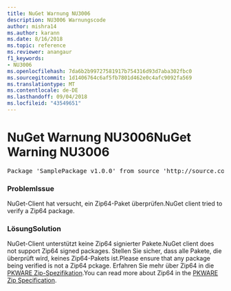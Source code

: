 ```yaml
---
title: NuGet Warnung NU3006
description: NU3006 Warnungscode
author: mishra14
ms.author: karann
ms.date: 8/16/2018
ms.topic: reference
ms.reviewer: anangaur
f1_keywords:
- NU3006
ms.openlocfilehash: 7da6b2b99727581917b754316d93d7aba302fbc0
ms.sourcegitcommit: 1d1406764c6af5fb7801d462e0c4afc9092fa569
ms.translationtype: MT
ms.contentlocale: de-DE
ms.lasthandoff: 09/04/2018
ms.locfileid: "43549651"
---
```

# <a name="nuget-warning-nu3006"></a><span data-ttu-id="79173-103">NuGet Warnung NU3006</span><span class="sxs-lookup"><span data-stu-id="79173-103">NuGet Warning NU3006</span></span>

<pre>Package 'SamplePackage v1.0.0' from source 'http://source.com/index.json': Signed Zip64 packages are not supported.</pre>

### <a name="issue"></a><span data-ttu-id="79173-104">Problem</span><span class="sxs-lookup"><span data-stu-id="79173-104">Issue</span></span>

<span data-ttu-id="79173-105">NuGet-Client hat versucht, ein Zip64-Paket überprüfen.</span><span class="sxs-lookup"><span data-stu-id="79173-105">NuGet client tried to verify a Zip64 package.</span></span>


### <a name="solution"></a><span data-ttu-id="79173-106">Lösung</span><span class="sxs-lookup"><span data-stu-id="79173-106">Solution</span></span>

<span data-ttu-id="79173-107">NuGet-Client unterstützt keine Zip64 signierter Pakete.</span><span class="sxs-lookup"><span data-stu-id="79173-107">NuGet client does not support Zip64 signed packages.</span></span> <span data-ttu-id="79173-108">Stellen Sie sicher, dass alle Pakete, die überprüft wird, keines Zip64-Pakets ist.</span><span class="sxs-lookup"><span data-stu-id="79173-108">Please ensure that any package being verified is not a Zip64 pckage.</span></span> <span data-ttu-id="79173-109">Erfahren Sie mehr über Zip64 in die [PKWARE Zip-Spezifikation](https://pkware.cachefly.net/webdocs/casestudies/APPNOTE.TXT).</span><span class="sxs-lookup"><span data-stu-id="79173-109">You can read more about Zip64 in the [PKWARE Zip Specification](https://pkware.cachefly.net/webdocs/casestudies/APPNOTE.TXT).</span></span>



